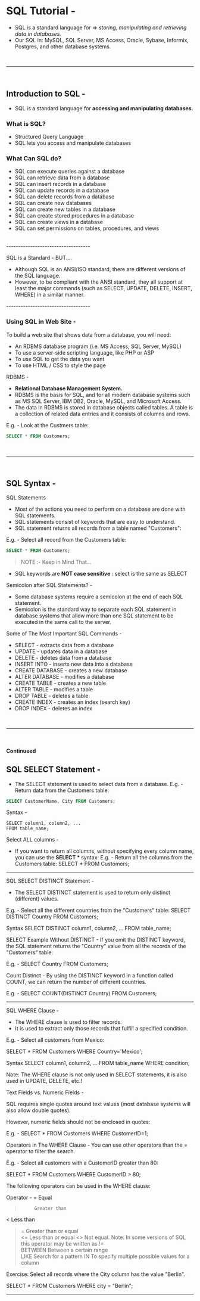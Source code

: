 # SQL Tutorial -

- SQL is a standard language for =>  <i>storing, manipulating and retrieving data in databases.</i>
- Our SQL in: MySQL, SQL Server, MS Access, Oracle, Sybase, Informix, Postgres, and other database systems.
<br>

---------------------------------------------------
<br>

## Introduction to SQL -

- SQL is a standard language for <b>accessing and manipulating databases.</b>

### What is SQL?
- Structured Query Language
- SQL lets you access and manipulate databases

### What Can SQL do?
- SQL can execute queries against a database
- SQL can retrieve data from a database
- SQL can insert records in a database
- SQL can update records in a database
- SQL can delete records from a database
- SQL can create new databases
- SQL can create new tables in a database
- SQL can create stored procedures in a database
- SQL can create views in a database
- SQL can set permissions on tables, procedures, and views

<br>
-----------------------------------

SQL is a Standard - BUT....
- Although SQL is an ANSI/ISO standard, there are different versions of the SQL language.
- However, to be compliant with the ANSI standard, they all support at least the major commands (such as SELECT, UPDATE, DELETE, INSERT, WHERE) in a similar manner.

-----------------------------------<br>


### Using SQL in Web Site - 
To build a web site that shows data from a database, you will need:
- An RDBMS database program (i.e. MS Access, SQL Server, MySQL)
- To use a server-side scripting language, like PHP or ASP
- To use SQL to get the data you want
- To use HTML / CSS to style the page

RDBMS - 
- <b>Relational Database Management System.</b>
- RDBMS is the basis for SQL, and for all modern database systems such as MS SQL Server, IBM DB2, Oracle, MySQL, and Microsoft Access.
- The data in RDBMS is stored in database objects called tables. A table is a collection of related data entries and it consists of columns and rows.

E.g. -  Look at the Custmers table:

```SQL
SELECT * FROM Customers;
```

<br>

---------------------------------------------------
<br>


## SQL Syntax - 

SQL Statements
- Most of the actions you need to perform on a database are done with SQL statements.
- SQL statements consist of keywords that are easy to understand.
- SQL statement returns all records from a table named "Customers":

E.g. - Select all record from the Customers table:
```SQL
SELECT * FROM Customers;
```

> NOTE :- Keep in Mind That...
- SQL keywords are <b>NOT case sensitive</b> : select is the same as SELECT


Semicolon after SQL Statements? -
- Some database systems require a semicolon at the end of each SQL statement.
- Semicolon is the standard way to separate each SQL statement in database systems that allow more than one SQL statement to be executed in the same call to the server.

Some of The Most Important SQL Commands -
- SELECT - extracts data from a database
- UPDATE - updates data in a database
- DELETE - deletes data from a database
- INSERT INTO - inserts new data into a database
- CREATE DATABASE - creates a new database
- ALTER DATABASE - modifies a database
- CREATE TABLE - creates a new table
- ALTER TABLE - modifies a table
- DROP TABLE - deletes a table
- CREATE INDEX - creates an index (search key)
- DROP INDEX - deletes an index



<br>

---------------------------------------------------
<br>




#### Continueed










## SQL SELECT Statement -

- The SELECT statement is used to select data from a database.
E.g. - Return data from the Customers table:
```SQL
SELECT CustomerName, City FROM Customers;
```

Syntax -
```
SELECT column1, column2, ...
FROM table_name;
```

Select ALL columns - 
- If you want to return all columns, without specifying every column name, you can use the <b>SELECT * </b> syntax:
E.g. - Return all the columns from the Customers table:
SELECT * FROM Customers;

---------------------------------------------------------

SQL SELECT DISTINCT Statement -

- The SELECT DISTINCT statement is used to return only distinct (different) values.

E.g. - Select all the different countries from the "Customers" table:
SELECT DISTINCT Country FROM Customers;

Syntax
SELECT DISTINCT column1, column2, ...
FROM table_name;



SELECT Example Without DISTINCT -
If you omit the DISTINCT keyword, the SQL statement returns the "Country" value from all the records of the "Customers" table:

E.g. -
SELECT Country FROM Customers;


Count Distinct -
By using the DISTINCT keyword in a function called COUNT, we can return the number of different countries.

E.g. -
SELECT COUNT(DISTINCT Country) FROM Customers;


-----------------------------------------------------


SQL WHERE Clause - 
- The WHERE clause is used to filter records.
- It is used to extract only those records that fulfill a specified condition.

E.g. - 
Select all customers from Mexico:

SELECT * FROM Customers
WHERE Country='Mexico';


Syntax 
SELECT column1, column2, ...
FROM table_name
WHERE condition;


Note: The WHERE clause is not only used in SELECT statements, it is also used in UPDATE, DELETE, etc.!


Text Fields vs. Numeric Fields -

SQL requires single quotes around text values (most database systems will also allow double quotes).

However, numeric fields should not be enclosed in quotes:

E.g. -
SELECT * FROM Customers
WHERE CustomerID=1;


Operators in The WHERE Clause -
You can use other operators than the = operator to filter the search.

E.g. - 
Select all customers with a CustomerID greater than 80:

SELECT * FROM Customers
WHERE CustomerID > 80;

The following operators can be used in the WHERE clause:

Operator -
=	       Equal	
>	       Greater than	
<	       Less than	
>=	     Greater than or equal	
<=	     Less than or equal	
<>	     Not equal. Note: In some versions of SQL this operator may be written as !=	
BETWEEN	 Between a certain range	
LIKE	   Search for a pattern	
IN	     To specify multiple possible values for a column


Exercise:
Select all records where the City column has the value "Berlin".

SELECT * FROM Customers
WHERE city = "Berlin";


-----------------------------------


